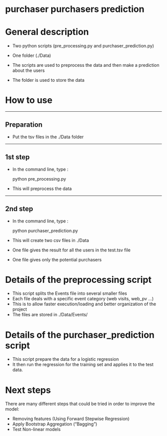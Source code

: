 # purchaser purchasers prediction

# General description

- Two python scripts (pre_processing.py and purchaser_prediction.py)
- One folder (./Data)

- The scripts are used to preprocess the data and then make a prediction about the users
- The folder is used to store the data

# How to use

----------
Preparation
----------

- Put the tsv files in the ./Data folder

----------
1st step
----------
- In the command line, type :

	python pre_processing.py

- This will preprocess the data

----------
2nd step
----------

- In the command line, type :

	python purchaser_prediction.py

- This will create two csv files in ./Data
- One file gives the result for all the users in the test.tsv file
- One file gives only the potential purchasers


# Details of the preprocessing script

- This script splits the Events file into several smaller files
- Each file deals with a specific event category (web visits, web_pv ...)
- This is to allow faster execution/loading and better organization of the project
- The files are stored in ./Data/Events/

# Details of the purchaser_prediction script

- This script prepare the data for a logistic regression
- It then run the regression for the training set and applies it to the test data.

# Next steps

There are many different steps that could be tried in order to improve the model:

- Removing features (Using Forward Stepwise Regression)
- Apply Bootstrap Aggregation (“Bagging”)
- Test Non-linear models
